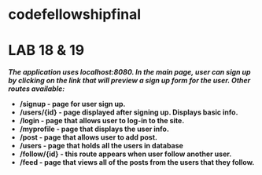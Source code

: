 # codefellowshipfinal

# LAB 18 & 19
***The application uses localhost:8080. In the main page, user can sign up by clicking on the link that will preview a sign up form for the user. Other routes available:***

- **/signup - page for user sign up.**
- **/users/{id} - page displayed after signing up. Displays basic info.**
- **/login - page that allows user to log-in to the site.**
- **/myprofile - page that displays the user info.**
- **/post - page that allows user to add post.**
- **/users - page that holds all the users in database**
- **/follow/{id} - this route appears when user follow another user.**
- **/feed - page that views all of the posts from the users that they follow.**
